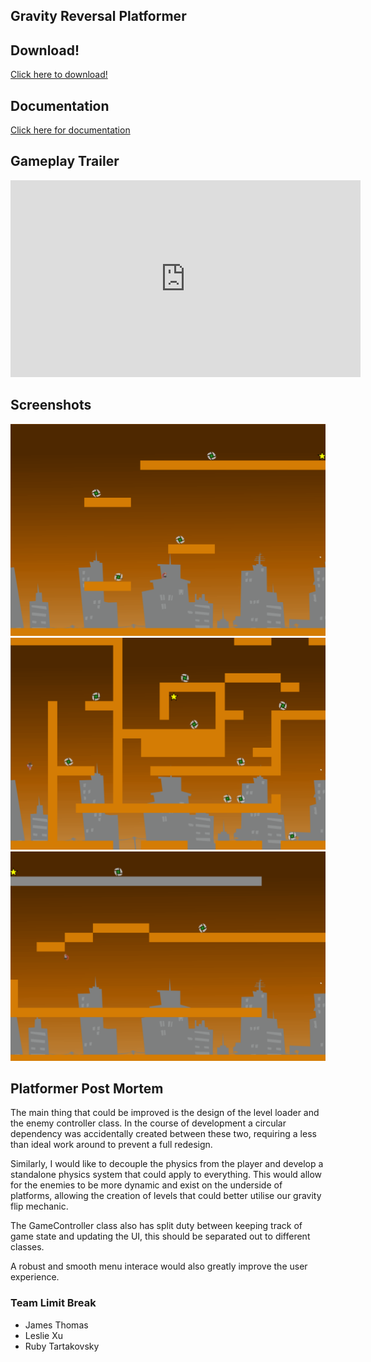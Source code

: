 ## Gravity Reversal Platformer


## Download!

[Click here to download!](https://drive.google.com/file/d/1XUS9kCdc3grlqoUV-f6pDagH1nQa_pti/view?usp=sharing)


## Documentation
[Click here for documentation](Docs/html/index.html)

## Gameplay Trailer


<iframe width="560" height="315" src="https://www.youtube.com/embed/nuksXo96LBw" frameborder="0" allow="accelerometer; autoplay; encrypted-media; gyroscope; picture-in-picture" allowfullscreen></iframe>



## Screenshots

![img1](/images/scrrenshot1.png)
![img2](/images/screenshot2.png)
![img3](/images/screenshot3.png)


## Platformer Post Mortem
The main thing that could be improved is the design of the level loader and the enemy controller class. In the course of development a circular dependency was accidentally created between these two, requiring a less than ideal work around to prevent a full redesign.

Similarly, I would like to decouple the physics from the player and develop a standalone physics system that could apply to everything. This would allow for the enemies to be more dynamic and exist on the underside of platforms, allowing the creation of levels that could better utilise our gravity flip mechanic.

The GameController class also has split duty between keeping track of game state and updating the UI, this should be separated out to different classes.

A robust and smooth menu interace would also greatly improve the user experience.

### Team Limit Break
- James Thomas
- Leslie Xu
- Ruby Tartakovsky

